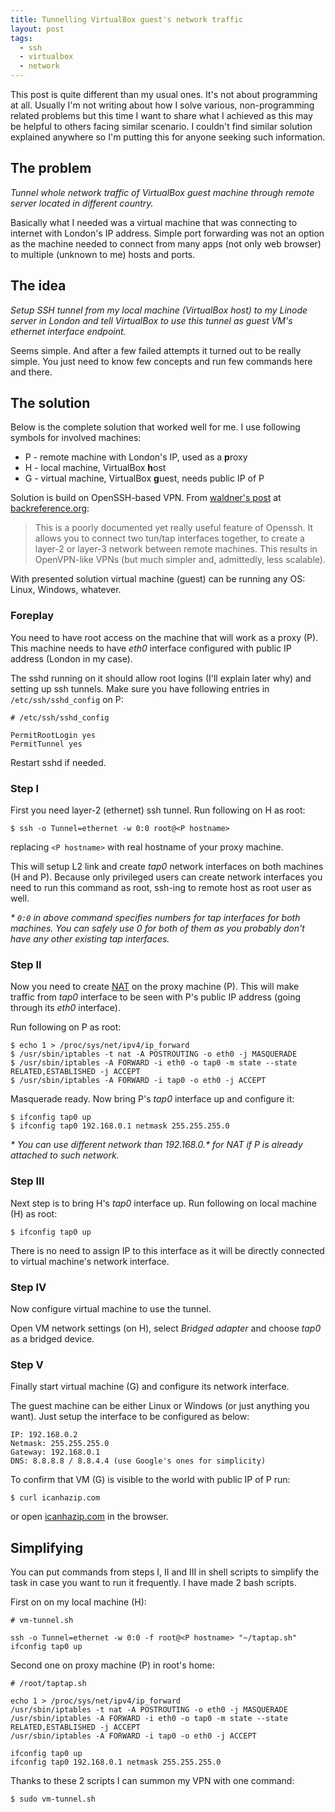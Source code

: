 ```yaml
---
title: Tunnelling VirtualBox guest's network traffic
layout: post
tags:
  - ssh
  - virtualbox
  - network
---
```


This post is quite different than my usual ones. It's not about programming
at all. Usually I'm not writing about how I solve various, non-programming
related problems but this time I want to share what I achieved as this may be
helpful to others facing similar scenario. I couldn't find similar solution
explained anywhere so I'm putting this for anyone seeking such information.

## The problem

_Tunnel whole network traffic of VirtualBox guest machine through remote
server located in different country._

Basically what I needed was a virtual machine that was connecting to internet
with London's IP address. Simple port forwarding was not an option as the
machine needed to connect from many apps (not only web browser) to multiple
(unknown to me) hosts and ports.

## The idea

_Setup SSH tunnel from my local machine (VirtualBox host) to my Linode server
in London and tell VirtualBox to use this tunnel as guest VM's ethernet
interface endpoint._

Seems simple. And after a few failed attempts it turned out to be really
simple. You just need to know few concepts and run few commands here and there.

## The solution

Below is the complete solution that worked well for me. I use following symbols
for involved machines:

* P - remote machine with London's IP, used as a **p**roxy
* H - local machine, VirtualBox **h**ost
* G - virtual machine, VirtualBox **g**uest, needs public IP of P

Solution is build on OpenSSH-based VPN. From [waldner's
post](http://backreference.org/2009/11/13/openssh-based-vpns/) at
[backreference.org](http://backreference.org/):

> This is a poorly documented yet really useful feature of Openssh. It allows you
> to connect two tun/tap interfaces together, to create a layer-2 or layer-3
> network between remote machines. This results in OpenVPN-like VPNs (but much
> simpler and, admittedly, less scalable).

With presented solution virtual machine (guest) can be running any OS: Linux,
Windows, whatever.

### Foreplay

You need to have root access on the machine that will work as a proxy (P). This
machine needs to have _eth0_ interface configured with public IP address
(London in my case).

The sshd running on it should allow root logins (I'll explain later why) and
setting up ssh tunnels. Make sure you have following entries in
`/etc/ssh/sshd_config` on P:

    # /etc/ssh/sshd_config

    PermitRootLogin yes
    PermitTunnel yes

Restart sshd if needed.

### Step I

First you need layer-2 (ethernet) ssh tunnel. Run following on H as root:

    $ ssh -o Tunnel=ethernet -w 0:0 root@<P hostname>

replacing `<P hostname>` with real hostname of your proxy machine.

This will setup L2 link and create _tap0_ network interfaces on both machines
(H and P). Because only privileged users can create network interfaces you need
to run this command as root, ssh-ing to remote host as root user as well.

_\* `0:0` in above command specifies numbers for _tap_ interfaces for both
machines. You can safely use 0 for both of them as you probably don't have any
other existing tap interfaces._

### Step II

Now you need to create
[NAT](http://en.wikipedia.org/wiki/Network_address_translation) on the proxy
machine (P). This will make traffic from _tap0_ interface to be seen with P's
public IP address (going through its _eth0_ interface).

Run following on P as root:

    $ echo 1 > /proc/sys/net/ipv4/ip_forward
    $ /usr/sbin/iptables -t nat -A POSTROUTING -o eth0 -j MASQUERADE
    $ /usr/sbin/iptables -A FORWARD -i eth0 -o tap0 -m state --state RELATED,ESTABLISHED -j ACCEPT
    $ /usr/sbin/iptables -A FORWARD -i tap0 -o eth0 -j ACCEPT

Masquerade ready. Now bring P's _tap0_ interface up and configure it:

    $ ifconfig tap0 up
    $ ifconfig tap0 192.168.0.1 netmask 255.255.255.0

_\* You can use different network than 192.168.0.\* for NAT if P is already
attached to such network._

### Step III

Next step is to bring H's _tap0_ interface up. Run following on local machine
(H) as root:

    $ ifconfig tap0 up

There is no need to assign IP to this interface as it will be directly
connected to virtual machine's network interface.

### Step IV

Now configure virtual machine to use the tunnel.

Open VM network settings (on H), select _Bridged adapter_ and choose _tap0_ as a
bridged device.

### Step V

Finally start virtual machine (G) and configure its network interface.

The guest machine can be either Linux or Windows (or just anything you want).
Just setup the interface to be configured as below:

    IP: 192.168.0.2
    Netmask: 255.255.255.0
    Gateway: 192.168.0.1
    DNS: 8.8.8.8 / 8.8.4.4 (use Google's ones for simplicity)

To confirm that VM (G) is visible to the world with public IP of P run:

    $ curl icanhazip.com

or open [icanhazip.com](http://icanhazip.com/) in the browser.

## Simplifying

You can put commands from steps I, II and III in shell scripts to simplify the
task in case you want to run it frequently. I have made 2 bash scripts.

First on on my local machine (H):

    # vm-tunnel.sh

    ssh -o Tunnel=ethernet -w 0:0 -f root@<P hostname> "~/taptap.sh"
    ifconfig tap0 up

Second one on proxy machine (P) in root's home:

    # /root/taptap.sh

    echo 1 > /proc/sys/net/ipv4/ip_forward
    /usr/sbin/iptables -t nat -A POSTROUTING -o eth0 -j MASQUERADE
    /usr/sbin/iptables -A FORWARD -i eth0 -o tap0 -m state --state RELATED,ESTABLISHED -j ACCEPT
    /usr/sbin/iptables -A FORWARD -i tap0 -o eth0 -j ACCEPT

    ifconfig tap0 up
    ifconfig tap0 192.168.0.1 netmask 255.255.255.0

Thanks to these 2 scripts I can summon my VPN with one command:

    $ sudo vm-tunnel.sh

